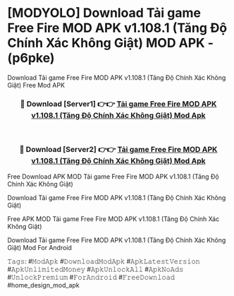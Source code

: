 # [MODYOLO] Download Tải game Free Fire MOD APK v1.108.1 (Tăng Độ Chính Xác Không Giật) MOD APK - (p6pke)
Download Tải game Free Fire MOD APK v1.108.1 (Tăng Độ Chính Xác Không Giật) Free Mod APK

<div align="center">
<h3>🔴 Download [Server1] 👉👉 <a href="https://apk-comot.site?title=Tải_game_Free_Fire_MOD_APK_v1.108.1_(Tăng_Độ_Chính_Xác_Không_Giật)">Tải game Free Fire MOD APK v1.108.1 (Tăng Độ Chính Xác Không Giật) Mod Apk</a></h3><br>

<h3>🔴 Download [Server2] 👉👉 <a href="https://apk-comot.site?title=Tải_game_Free_Fire_MOD_APK_v1.108.1_(Tăng_Độ_Chính_Xác_Không_Giật)">Tải game Free Fire MOD APK v1.108.1 (Tăng Độ Chính Xác Không Giật) Mod Apk</a></h3>
</div>


Free Download APK MOD Tải game Free Fire MOD APK v1.108.1 (Tăng Độ Chính Xác Không Giật)

Download Tải game Free Fire MOD APK v1.108.1 (Tăng Độ Chính Xác Không Giật) 

Free APK MOD Tải game Free Fire MOD APK v1.108.1 (Tăng Độ Chính Xác Không Giật) 

Download Tải game Free Fire MOD APK v1.108.1 (Tăng Độ Chính Xác Không Giật) Mod For Android

𝚃𝚊𝚐𝚜: #𝙼𝚘𝚍𝙰𝚙𝚔 #𝙳𝚘𝚠𝚗𝚕𝚘𝚊𝚍𝙼𝚘𝚍𝙰𝚙𝚔 #𝙰𝚙𝚔𝙻𝚊𝚝𝚎𝚜𝚝𝚅𝚎𝚛𝚜𝚒𝚘𝚗 #𝙰𝚙𝚔𝚄𝚗𝚕𝚒𝚖𝚒𝚝𝚎𝚍𝙼𝚘𝚗𝚎𝚢 #𝙰𝚙𝚔𝚄𝚗𝚕𝚘𝚌𝚔𝙰𝚕𝚕 #𝙰𝚙𝚔𝙽𝚘𝙰𝚍𝚜 #𝚄𝚗𝚕𝚘𝚌𝚔𝙿𝚛𝚎𝚖𝚒𝚞𝚖 #𝙵𝚘𝚛𝙰𝚗𝚍𝚛𝚘𝚒𝚍 #𝙵𝚛𝚎𝚎𝙳𝚘𝚠𝚗𝚕𝚘𝚊𝚍 #home_design_mod_apk